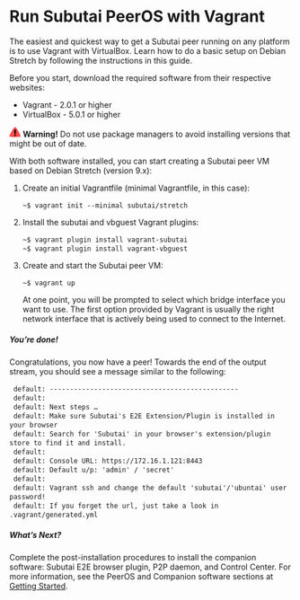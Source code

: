 # Run Subutai PeerOS with Vagrant
The easiest and quickest way to get a Subutai peer running on any platform is to use Vagrant with VirtualBox. Learn how to do a basic setup on Debian Stretch by following the instructions in this guide. 

Before you start, download the required software from their respective websites:
- Vagrant - 2.0.1 or higher
- VirtualBox - 5.0.1 or higher

![Warning](https://github.com/MarilizaC/icons/blob/master/Warning.png) **Warning!** Do not use package managers to avoid installing versions that might be out of date.

With both software installed, you can start creating a Subutai peer VM based on Debian Stretch (version 9.x):

1. Create an initial Vagrantfile (minimal Vagrantfile, in this case):
    ```
    ~$ vagrant init --minimal subutai/stretch
2. Install the subutai and vbguest Vagrant plugins:
    ```
    ~$ vagrant plugin install vagrant-subutai
    ~$ vagrant plugin install vagrant-vbguest
3. Create and start the Subutai peer VM:
    ```
    ~$ vagrant up
    ```
    At one point, you will be prompted to select which bridge interface you want to use. 
    The first option provided by Vagrant is usually the right network interface that is actively being used to connect to the Internet.

##### You’re done!
Congratulations, you now have a peer! Towards the end of the output stream, you should see a message similar to the following:
``` default: SUCCESS: Your peer is up. Welcome to the Horde!
 default: -----------------------------------------------
 default:
 default: Next steps …
 default: Make sure Subutai's E2E Extension/Plugin is installed in your browser
 default: Search for 'Subutai' in your browser's extension/plugin store to find it and install.
 default:
 default: Console URL: https://172.16.1.121:8443
 default: Default u/p: 'admin' / 'secret'
 default:
 default: Vagrant ssh and change the default 'subutai'/'ubuntai' user password!
 default: If you forget the url, just take a look in .vagrant/generated.yml
```
##### What’s Next?
Complete the post-installation procedures to install the companion software: Subutai E2E browser plugin, P2P daemon, and Control Center.	For more information, see the PeerOS and Companion software sections at <span style="color:blue">[Getting Started](https://subutai.io/getting-started.html#E2E).</span>
